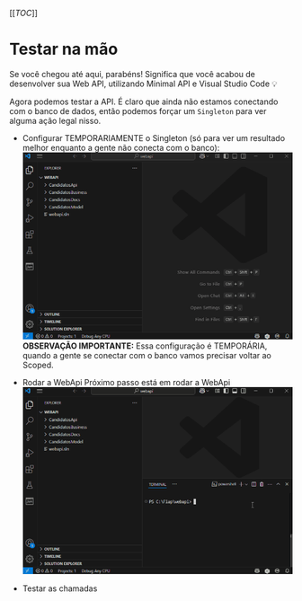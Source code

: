 [[_TOC_]]

# Testar na mão

Se você chegou até aqui, parabéns! Significa que você acabou de desenvolver sua Web API, utilizando Minimal API e Visual Studio Code 💡

Agora podemos testar a API. É claro que ainda não estamos conectando com o banco de dados, então podemos forçar um `Singleton` para ver alguma ação legal nisso.

- Configurar TEMPORARIAMENTE o Singleton (só para ver um resultado melhor enquanto a gente não conecta com o banco):
  ![gifanimation.gif](/.attachments/gifanimation-65d03b7e-6059-4b4d-8b80-80b3399365ca.gif)
  **OBSERVAÇÃO IMPORTANTE:** Essa configuração é TEMPORÁRIA, quando a gente se conectar com o banco vamos precisar voltar ao Scoped.

- Rodar a WebApi
  Próximo passo está em rodar a WebApi
  ![gifanimation.gif](/.attachments/gifanimation-d170d363-6c4b-4f0b-a17c-f3b20413249e.gif)

- Testar as chamadas
  
  